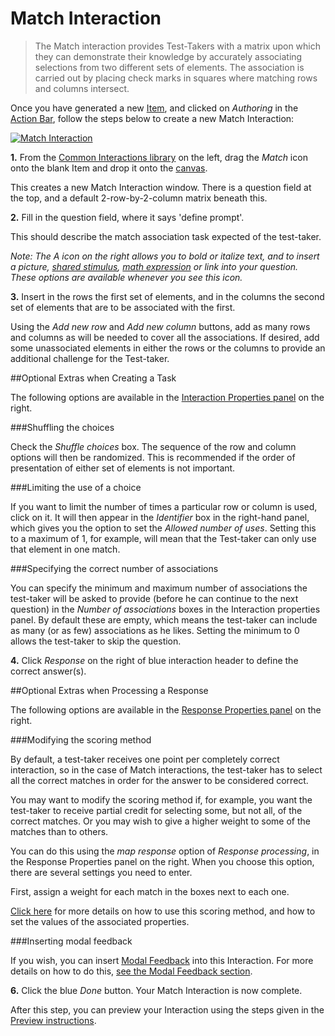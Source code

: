 # Match Interaction

>The Match interaction provides Test-Takers with a matrix upon which they can demonstrate their knowledge by accurately associating selections from two different sets of elements. The association is carried out by placing check marks in squares where matching rows and columns intersect.

Once you have generated a new [Item](../appendix/glossary.md#item), and clicked on *Authoring* in the [Action Bar](../appendix/glossary.md#action-bar), follow the steps below to create a new Match Interaction:

[![Match Interaction]()](https://www.youtube.com/watch?v=zxjFjmFAQ3s)

**1.** From the [Common Interactions library](../appendix/glossary.md#common-interactions-library) on the left, drag the *Match* icon onto the blank Item and drop it onto the [canvas](../appendix/glossary.md#canvas).

This creates a new Match Interaction window. There is a question field at the top, and a default 2-row-by-2-column matrix beneath this.

**2.** Fill in the question field, where it says 'define prompt'.

This should describe the match association task expected of the test-taker. 

*Note: The A icon on the right allows you to bold or italize text, and to insert a picture, [shared stimulus](../appendix/glossary.md#shared-stimulus), [math expression](../appendix/glossary.md#math-expression) or link into your question. These options are available whenever you see this icon.* 

**3.** Insert in the rows the first set of elements, and in the columns the second set of elements that are to be associated with the first.

Using the *Add new row* and *Add new column* buttons, add as many rows and columns as will be needed to cover all the associations. If desired, add some unassociated elements in either the rows or the columns to provide an additional challenge for the Test-taker.

<aside class="optional-extras">
##Optional Extras when Creating a Task

The following options are available in the [Interaction Properties panel](../appendix/glossary.md#interaction-properties-panel) on the right.

###Shuffling the choices

Check the *Shuffle choices* box. The sequence of the row and column options will then be randomized. This is recommended if the order of presentation of either set of elements is not important.

###Limiting the use of a choice

If you want to limit the number of times a particular row or column is used, click on it. It will then appear in the *Identifier* box in the right-hand panel, which gives you the option to set the *Allowed number of uses*. Setting this to a maximum of 1, for example, will mean that the Test-taker can only use that element in one match.

###Specifying the correct number of associations

You can specify the minimum and maximum number of associations the test-taker will be asked to provide (before he can continue to the next question) in the *Number of associations* boxes in the Interaction properties panel. By default these are empty, which means the test-taker can include as many (or as few) associations as he likes. Setting the minimum to 0 allows the test-taker to skip the question.
</aside>
 
**4.** Click *Response* on the right of blue interaction header to define the correct answer(s).

<aside class="optional-extras">
##Optional Extras when Processing a Response

The following options are available in the [Response Properties panel](../appendix/glossary.md#response-properties-panel) on the right.

###Modifying the scoring method

By default, a test-taker receives one point per completely correct interaction, so in the case of Match interactions, the test-taker has to select all the correct matches in order for the answer to be considered correct.

You may want to modify the scoring method if, for example, you want the test-taker to receive partial credit for selecting some, but not all, of the correct matches. Or you may wish to give a higher weight to some of the matches than to others. 

You can do this using the *map response* option of *Response processing*, in the Response Properties panel on the right. When you choose this option, there are several settings you need to enter. 

First, assign a weight for each match in the boxes next to each one. 

[Click here](../items/item-scoring-rules.md#item-scoring-rules) for more details on how to use this scoring method, and how to set the values of the associated properties.

###Inserting modal feedback

If you wish, you can insert [Modal Feedback](../appendix/glossary.md#modal-feedback) into this Interaction. For more details on how to do this, [see the Modal Feedback section](../items/modal-feedback.md). 
</aside>

**6.** Click the blue *Done* button. Your Match Interaction is now complete.

After this step, you can preview your Interaction using the steps given in the [Preview instructions](../items/preview.md).

